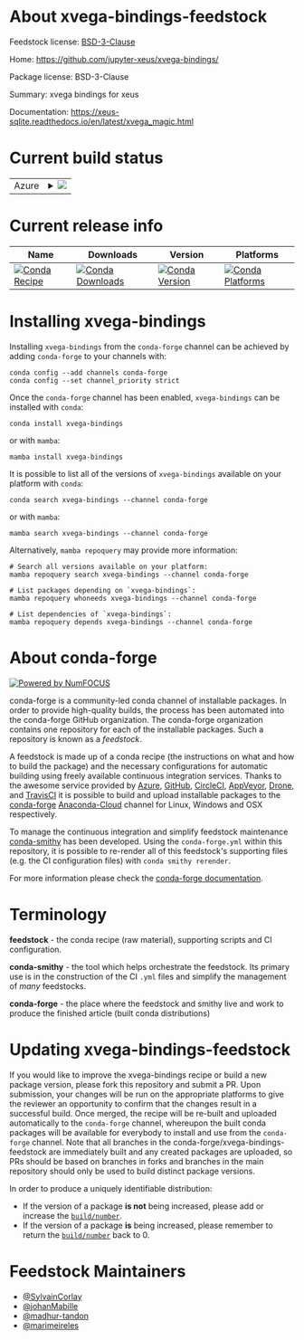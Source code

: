 About xvega-bindings-feedstock
==============================

Feedstock license: [BSD-3-Clause](https://github.com/conda-forge/xvega-bindings-feedstock/blob/main/LICENSE.txt)

Home: https://github.com/jupyter-xeus/xvega-bindings/

Package license: BSD-3-Clause

Summary: xvega bindings for xeus

Documentation: https://xeus-sqlite.readthedocs.io/en/latest/xvega_magic.html

Current build status
====================


<table>
    
  <tr>
    <td>Azure</td>
    <td>
      <details>
        <summary>
          <a href="https://dev.azure.com/conda-forge/feedstock-builds/_build/latest?definitionId=11400&branchName=main">
            <img src="https://dev.azure.com/conda-forge/feedstock-builds/_apis/build/status/xvega-bindings-feedstock?branchName=main">
          </a>
        </summary>
        <table>
          <thead><tr><th>Variant</th><th>Status</th></tr></thead>
          <tbody><tr>
              <td>linux_64</td>
              <td>
                <a href="https://dev.azure.com/conda-forge/feedstock-builds/_build/latest?definitionId=11400&branchName=main">
                  <img src="https://dev.azure.com/conda-forge/feedstock-builds/_apis/build/status/xvega-bindings-feedstock?branchName=main&jobName=linux&configuration=linux%20linux_64_" alt="variant">
                </a>
              </td>
            </tr><tr>
              <td>linux_aarch64</td>
              <td>
                <a href="https://dev.azure.com/conda-forge/feedstock-builds/_build/latest?definitionId=11400&branchName=main">
                  <img src="https://dev.azure.com/conda-forge/feedstock-builds/_apis/build/status/xvega-bindings-feedstock?branchName=main&jobName=linux&configuration=linux%20linux_aarch64_" alt="variant">
                </a>
              </td>
            </tr><tr>
              <td>linux_ppc64le</td>
              <td>
                <a href="https://dev.azure.com/conda-forge/feedstock-builds/_build/latest?definitionId=11400&branchName=main">
                  <img src="https://dev.azure.com/conda-forge/feedstock-builds/_apis/build/status/xvega-bindings-feedstock?branchName=main&jobName=linux&configuration=linux%20linux_ppc64le_" alt="variant">
                </a>
              </td>
            </tr><tr>
              <td>osx_64</td>
              <td>
                <a href="https://dev.azure.com/conda-forge/feedstock-builds/_build/latest?definitionId=11400&branchName=main">
                  <img src="https://dev.azure.com/conda-forge/feedstock-builds/_apis/build/status/xvega-bindings-feedstock?branchName=main&jobName=osx&configuration=osx%20osx_64_" alt="variant">
                </a>
              </td>
            </tr><tr>
              <td>osx_arm64</td>
              <td>
                <a href="https://dev.azure.com/conda-forge/feedstock-builds/_build/latest?definitionId=11400&branchName=main">
                  <img src="https://dev.azure.com/conda-forge/feedstock-builds/_apis/build/status/xvega-bindings-feedstock?branchName=main&jobName=osx&configuration=osx%20osx_arm64_" alt="variant">
                </a>
              </td>
            </tr><tr>
              <td>win_64</td>
              <td>
                <a href="https://dev.azure.com/conda-forge/feedstock-builds/_build/latest?definitionId=11400&branchName=main">
                  <img src="https://dev.azure.com/conda-forge/feedstock-builds/_apis/build/status/xvega-bindings-feedstock?branchName=main&jobName=win&configuration=win%20win_64_" alt="variant">
                </a>
              </td>
            </tr>
          </tbody>
        </table>
      </details>
    </td>
  </tr>
</table>

Current release info
====================

| Name | Downloads | Version | Platforms |
| --- | --- | --- | --- |
| [![Conda Recipe](https://img.shields.io/badge/recipe-xvega--bindings-green.svg)](https://anaconda.org/conda-forge/xvega-bindings) | [![Conda Downloads](https://img.shields.io/conda/dn/conda-forge/xvega-bindings.svg)](https://anaconda.org/conda-forge/xvega-bindings) | [![Conda Version](https://img.shields.io/conda/vn/conda-forge/xvega-bindings.svg)](https://anaconda.org/conda-forge/xvega-bindings) | [![Conda Platforms](https://img.shields.io/conda/pn/conda-forge/xvega-bindings.svg)](https://anaconda.org/conda-forge/xvega-bindings) |

Installing xvega-bindings
=========================

Installing `xvega-bindings` from the `conda-forge` channel can be achieved by adding `conda-forge` to your channels with:

```
conda config --add channels conda-forge
conda config --set channel_priority strict
```

Once the `conda-forge` channel has been enabled, `xvega-bindings` can be installed with `conda`:

```
conda install xvega-bindings
```

or with `mamba`:

```
mamba install xvega-bindings
```

It is possible to list all of the versions of `xvega-bindings` available on your platform with `conda`:

```
conda search xvega-bindings --channel conda-forge
```

or with `mamba`:

```
mamba search xvega-bindings --channel conda-forge
```

Alternatively, `mamba repoquery` may provide more information:

```
# Search all versions available on your platform:
mamba repoquery search xvega-bindings --channel conda-forge

# List packages depending on `xvega-bindings`:
mamba repoquery whoneeds xvega-bindings --channel conda-forge

# List dependencies of `xvega-bindings`:
mamba repoquery depends xvega-bindings --channel conda-forge
```


About conda-forge
=================

[![Powered by
NumFOCUS](https://img.shields.io/badge/powered%20by-NumFOCUS-orange.svg?style=flat&colorA=E1523D&colorB=007D8A)](https://numfocus.org)

conda-forge is a community-led conda channel of installable packages.
In order to provide high-quality builds, the process has been automated into the
conda-forge GitHub organization. The conda-forge organization contains one repository
for each of the installable packages. Such a repository is known as a *feedstock*.

A feedstock is made up of a conda recipe (the instructions on what and how to build
the package) and the necessary configurations for automatic building using freely
available continuous integration services. Thanks to the awesome service provided by
[Azure](https://azure.microsoft.com/en-us/services/devops/), [GitHub](https://github.com/),
[CircleCI](https://circleci.com/), [AppVeyor](https://www.appveyor.com/),
[Drone](https://cloud.drone.io/welcome), and [TravisCI](https://travis-ci.com/)
it is possible to build and upload installable packages to the
[conda-forge](https://anaconda.org/conda-forge) [Anaconda-Cloud](https://anaconda.org/)
channel for Linux, Windows and OSX respectively.

To manage the continuous integration and simplify feedstock maintenance
[conda-smithy](https://github.com/conda-forge/conda-smithy) has been developed.
Using the ``conda-forge.yml`` within this repository, it is possible to re-render all of
this feedstock's supporting files (e.g. the CI configuration files) with ``conda smithy rerender``.

For more information please check the [conda-forge documentation](https://conda-forge.org/docs/).

Terminology
===========

**feedstock** - the conda recipe (raw material), supporting scripts and CI configuration.

**conda-smithy** - the tool which helps orchestrate the feedstock.
                   Its primary use is in the construction of the CI ``.yml`` files
                   and simplify the management of *many* feedstocks.

**conda-forge** - the place where the feedstock and smithy live and work to
                  produce the finished article (built conda distributions)


Updating xvega-bindings-feedstock
=================================

If you would like to improve the xvega-bindings recipe or build a new
package version, please fork this repository and submit a PR. Upon submission,
your changes will be run on the appropriate platforms to give the reviewer an
opportunity to confirm that the changes result in a successful build. Once
merged, the recipe will be re-built and uploaded automatically to the
`conda-forge` channel, whereupon the built conda packages will be available for
everybody to install and use from the `conda-forge` channel.
Note that all branches in the conda-forge/xvega-bindings-feedstock are
immediately built and any created packages are uploaded, so PRs should be based
on branches in forks and branches in the main repository should only be used to
build distinct package versions.

In order to produce a uniquely identifiable distribution:
 * If the version of a package **is not** being increased, please add or increase
   the [``build/number``](https://docs.conda.io/projects/conda-build/en/latest/resources/define-metadata.html#build-number-and-string).
 * If the version of a package **is** being increased, please remember to return
   the [``build/number``](https://docs.conda.io/projects/conda-build/en/latest/resources/define-metadata.html#build-number-and-string)
   back to 0.

Feedstock Maintainers
=====================

* [@SylvainCorlay](https://github.com/SylvainCorlay/)
* [@johanMabille](https://github.com/johanMabille/)
* [@madhur-tandon](https://github.com/madhur-tandon/)
* [@marimeireles](https://github.com/marimeireles/)

